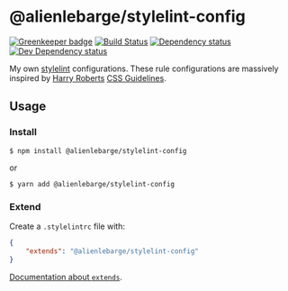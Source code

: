 # @alienlebarge/stylelint-config

[![Greenkeeper badge](https://badges.greenkeeper.io/alienlebarge/stylelint-config.svg)](https://greenkeeper.io/)
[![Build Status][travis-ci-image]][travis-ci-url] [![Dependency status][david-dm-image]][david-dm-url] [![Dev Dependency status][david-dm-dev-image]][david-dm-dev-url]

[travis-ci-url]:https://travis-ci.org/alienlebarge/stylelint-config
[travis-ci-image]:https://travis-ci.org/alienlebarge/stylelint-config.svg?branch=master
[david-dm-url]:https://david-dm.org/alienlebarge/stylelint-config
[david-dm-image]:https://img.shields.io/david/alienlebarge/stylelint-config.svg
[david-dm-dev-url]:https://david-dm.org/alienlebarge/stylelint-config#info=devDependencies
[david-dm-dev-image]:https://img.shields.io/david/dev/alienlebarge/stylelint-config.svg

My own [stylelint](http://stylelint.io/) configurations.
These rule configurations are massively inspired by [Harry Roberts](https://twitter.com/csswizardry) [CSS Guidelines](http://cssguidelin.es/).

## Usage

### Install

```
$ npm install @alienlebarge/stylelint-config
```
or
```
$ yarn add @alienlebarge/stylelint-config
```

### Extend

Create a `.stylelintrc` file with:

```json
{
    "extends": "@alienlebarge/stylelint-config"
}
```

[Documentation about `extends`](http://stylelint.io/user-guide/configuration/#extends).
